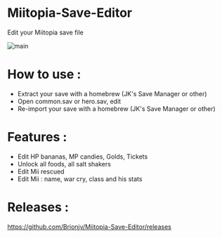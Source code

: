 # Miitopia-Save-Editor
Edit your Miitopia save file

![main](https://i11.servimg.com/u/f11/19/11/94/79/miitop13.png)

# How to use : 
- Extract your save with a homebrew (JK's Save Manager or other)
- Open common.sav or hero.sav, edit
- Re-import your save with a homebrew (JK's Save Manager or other)

# Features :
- Edit HP bananas, MP candies, Golds, Tickets
- Unlock all foods, all salt shakers
- Edit Mii rescued
- Edit Mii : name, war cry, class and his stats

# Releases :
https://github.com/Brionjv/Miitopia-Save-Editor/releases
